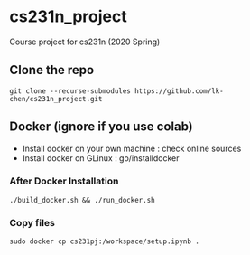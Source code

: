 # cs231n_project
Course project for cs231n (2020 Spring)

## Clone the repo

`git clone --recurse-submodules https://github.com/lk-chen/cs231n_project.git`

## Docker (ignore if you use colab)

* Install docker on your own machine : check online sources
* Install docker on GLinux : go/installdocker

### After Docker Installation

```
./build_docker.sh && ./run_docker.sh
```
### Copy files

```
sudo docker cp cs231pj:/workspace/setup.ipynb .
```

